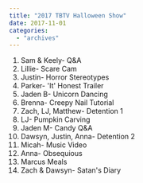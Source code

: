 ```yaml
---
title: "2017 TBTV Halloween Show"
date: 2017-11-01
categories: 
  - "archives"
---
```


1. Sam & Keely- Q&A
2. Lillie- Scare Cam
3. Justin- Horror Stereotypes
4. Parker- 'It' Honest Trailer
5. Jaden B- Unicorn Dancing
6. Brenna- Creepy Nail Tutorial
7. Zach, LJ, Matthew- Detention 1
8. LJ- Pumpkin Carving
9. Jaden M- Candy Q&A
10. Dawsyn, Justin, Anna- Detention 2
11. Micah- Music Video
12. Anna- Obsequious
13. Marcus Meals
14. Zach & Dawsyn- Satan's Diary
